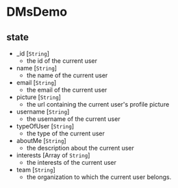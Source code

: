 # DMsDemo

## state
- _id [`String`]
    - the id of the current user
- name [`String`]
    - the name of the current user
- email [`String`]
    - the email of the current user
- picture [`String`]
    - the url containing the current user's profile picture
- username [`String`]
    - the username of the current user
- typeOfUser [`String`]
    - the type of the current user
- aboutMe [`String`]
    - the description about the current user
- interests [Array of `String`]
    - the interests of the current user
- team [`String`]
    - the organization to which the current user belongs.